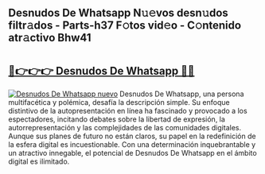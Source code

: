 ## Desnudos De Whatsapp N𝚞𝚎vos desn𝚞dos filtr𝚊dos - Parts-h37 F𝚘tos vid𝚎o - C𝚘ntenido atr𝚊ctivo Bhw41

# <h2><a href="http://mb7p4m.tromn.icu/?c=Desnudos+De+Whatsapp">🔗👉👉👉 Desnudos De Whatsapp 🔗🔗</a></h2>

[![Desnudos De Whatsapp nuevo](https://i.imgur.com/pEAQMta.gif)](http://mb7p4m.tromn.icu/?c=Desnudos+De+Whatsapp)
Desnudos De Whatsapp, una persona multifacética y polémica, desafía la descripción simple. Su enfoque distintivo de la autopresentación en línea ha fascinado y provocado a los espectadores, incitando debates sobre la libertad de expresión, la autorrepresentación y las complejidades de las comunidades digitales. Aunque sus planes de futuro no están claros, su papel en la redefinición de la esfera digital es incuestionable. Con una determinación inquebrantable y un atractivo innegable, el potencial de Desnudos De Whatsapp en el ámbito digital es ilimitado.

